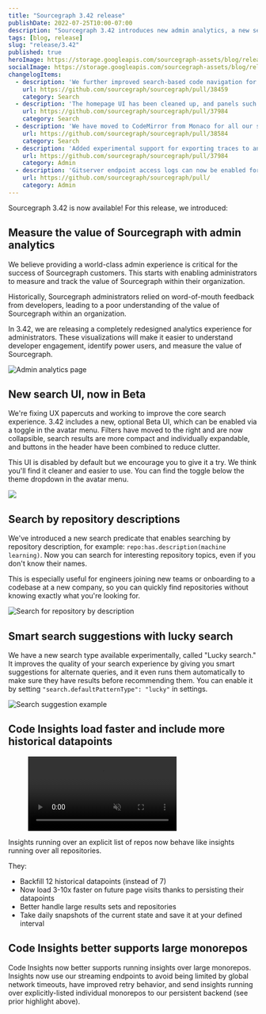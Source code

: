 ```yaml
---
title: "Sourcegraph 3.42 release"
publishDate: 2022-07-25T10:00-07:00
description: "Sourcegraph 3.42 introduces new admin analytics, a new search UI in Beta, alternate search suggestions, and upgrades for Code Insights running on repo lists and monorepos."
tags: [blog, release]
slug: "release/3.42"
published: true
heroImage: https://storage.googleapis.com/sourcegraph-assets/blog/release-post/3.42/sourcegraph-3-42.png
socialImage: https://storage.googleapis.com/sourcegraph-assets/blog/release-post/3.42/sourcegraph-3-42.png
changelogItems:
  - description: 'We further improved search-based code navigation for Python using tree-sitter. The upgrades to jump-to-definition have been extended to more kinds of variables, such as class fields, for more accurate cross-file navigation.'
    url: https://github.com/sourcegraph/sourcegraph/pull/38459
    category: Search
  - description: 'The homepage UI has been cleaned up, and panels such as recent searches are no longer visible by default. They can be re-enabled by setting "experimentalFeatures.showEnterpriseHomePanels" to true.'
    url: https://github.com/sourcegraph/sourcegraph/pull/37984
    category: Search
  - description: 'We have moved to CodeMirror from Monaco for all our search query inputs, resulting in faster and better quality search suggestions. You can switch back to Monaco by setting "experimentalFeatures.editor": "monaco" in the config.'
    url: https://github.com/sourcegraph/sourcegraph/pull/38584
    category: Search
  - description: 'Added experimental support for exporting traces to an OpenTelemetry collector by adding "observability.tracing": { "type": "opentelemetry" } to the config.'
    url: https://github.com/sourcegraph/sourcegraph/pull/37984
    category: Admin
  - description: 'Gitserver endpoint access logs can now be enabled for added visbility by adding "log": { "gitserver.accessLogs": true } to the config.'
    url: https://github.com/sourcegraph/sourcegraph/pull/
    category: Admin
---
```


Sourcegraph 3.42 is now available! For this release, we introduced:

## Measure the value of Sourcegraph with admin analytics

We believe providing a world-class admin experience is critical for the success of Sourcegraph customers. This starts with enabling administrators to measure and track the value of Sourcegraph within their organization.

Historically, Sourcegraph administrators relied on word-of-mouth feedback from developers, leading to a poor understanding of the value of Sourcegraph within an organization. 

In 3.42, we are releasing a completely redesigned analytics experience for administrators. These visualizations will make it easier to understand developer engagement, identify power users, and measure the value of Sourcegraph. 

![Admin analytics page](https://storage.googleapis.com/sourcegraph-assets/blog/release-post/3.42/admin_analytics_v2.png)

## New search UI, now in Beta

We're fixing UX papercuts and working to improve the core search experience. 3.42 includes a new, optional Beta UI, which can be enabled via a toggle in the avatar menu. Filters have moved to the right and are now collapsible, search results are more compact and individually expandable, and buttons in the header have been combined to reduce clutter.

This UI is disabled by default but we encourage you to give it a try. We think you'll find it cleaner and easier to use. You can find the toggle below the theme dropdown in the avatar menu.

![](https://storage.googleapis.com/sourcegraph-assets/docs/images/code_search/beta-ui.gif)

## Search by repository descriptions

We've introduced a new search predicate that enables searching by repository description, for example: `repo:has.description(machine learning)`. Now you can search for interesting repository topics, even if you don't know their names.

This is especially useful for engineers joining new teams or onboarding to a codebase at a new company, so you can quickly find repositories without knowing exactly what you're looking for.

![Search for repository by description](https://storage.googleapis.com/sourcegraph-assets/docs/images/code_search/repo-description-search.png)

## Smart search suggestions with lucky search

We have a new search type available experimentally, called "Lucky search." It improves the quality of your search experience by giving you smart suggestions for alternate queries, and it even runs them automatically to make sure they have results before recommending them. You can enable it by setting `"search.defaultPatternType": "lucky"` in settings.

![Search suggestion example](https://storage.googleapis.com/sourcegraph-assets/docs/images/code_search/lucky-search.png)

## Code Insights load faster and include more historical datapoints

<figure>
  <video
    className="w-100 h-auto shadow"
    title="An example of code insights loading faster"
    autoPlay
    loop
    muted
    playsInline
  >
    <source src="https://storage.googleapis.com/sourcegraph-assets/blog/3.42/3.42InsightsSpeedImprovements.mp4" type="video/mp4" data-cookieconsent="ignore"/>
    <source src="https://storage.googleapis.com/sourcegraph-assets/blog/3.42/3.42InsightsSpeedImprovements.webm" type="video/webm" data-cookieconsent="ignore"/>
  </video>
</figure>

Insights running over an explicit list of repos now behave like insights running over all repositories. 

They: 
- Backfill 12 historical datapoints (instead of 7)
- Now load 3-10x faster on future page visits thanks to persisting their datapoints
- Better handle large results sets and repositories
- Take daily snapshots of the current state and save it at your defined interval

## Code Insights better supports large monorepos 

Code Insights now better supports running insights over large monorepos. Insights now use our streaming endpoints to avoid being limited by global network timeouts, have improved retry behavior, and send insights running over explicitly-listed individual monorepos to our persistent backend (see prior highlight above). 
